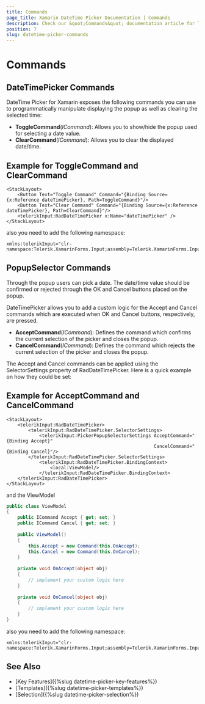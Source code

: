 ```yaml
---
title: Commands
page_title: Xamarin DateTime Picker Documentation | Commands
description: Check our &quot;Commands&quot; documentation article for Telerik DateTimePicker for Xamarin control.
position: 7
slug: datetime-picker-commands
---
```


# Commands

## DateTimePicker Commands

DateTime Picker for Xamarin exposes the following commands you can use to programmatically manipulate displaying the popup as well as clearing the selected time:

* **ToggleCommand**(*ICommand*): Allows you to show/hide the popup used for selecting a date value.
* **ClearCommand**(*ICommand*): Allows you to clear the displayed date/time.

## Example for ToggleCommand and ClearCommand

```XAML
<StackLayout>
	<Button Text="Toggle Command" Command="{Binding Source={x:Reference dateTimePicker}, Path=ToggleCommand}"/>
	<Button Text="Clear Command" Command="{Binding Source={x:Reference dateTimePicker}, Path=ClearCommand}"/>
	<telerikInput:RadDateTimePicker x:Name="dateTimePicker" />
</StackLayout>
```

also you need to add the following namespace:

```XAML
xmlns:telerikInput="clr-namespace:Telerik.XamarinForms.Input;assembly=Telerik.XamarinForms.Input"
```

## PopupSelector Commands

Through the popup users can pick a date. The date/time value should be confirmed or rejected through the OK and Cancel buttons placed on the popup.

DateTimePicker allows you to add a custom logic for the Accept and Cancel commands which are executed when OK and Cancel buttons, respectively, are pressed.

* **AcceptCommand**(*ICommand*): Defines the command which confirms the current selection of the picker and closes the popup.
* **CancelCommand**(*ICommand*): Defines the command which rejects the current selection of the picker and closes the popup.

The Accept and Cancel commands can be applied using the SelectorSettings property of RadDateTimePicker. Here is a quick example on how they could be set:

## Example for AcceptCommand and CancelCommand

```XAML
<StackLayout>
    <telerikInput:RadDateTimePicker>
        <telerikInput:RadDateTimePicker.SelectorSettings>
            <telerikInput:PickerPopupSelectorSettings AcceptCommand="{Binding Accept}" 
                                                      CancelCommand="{Binding Cancel}"/>
        </telerikInput:RadDateTimePicker.SelectorSettings>
            <telerikInput:RadDateTimePicker.BindingContext>
                <local:ViewModel/>
            </telerikInput:RadDateTimePicker.BindingContext>
    </telerikInput:RadDateTimePicker>
</StackLayout>
```

and the ViewModel

```C#
public class ViewModel
{
    public ICommand Accept { get; set; }
    public ICommand Cancel { get; set; }
	
    public ViewModel()
    {
        this.Accept = new Command(this.OnAccept);
        this.Cancel = new Command(this.OnCancel);
    }
	
    private void OnAccept(object obj)
    {
        // implement your custom logic here
    }
	
    private void OnCancel(object obj)
    {
        // implement your custom logic here
    }
}
```

also you need to add the following namespace:

```XAML
xmlns:telerikInput="clr-namespace:Telerik.XamarinForms.Input;assembly=Telerik.XamarinForms.Input"
```

## See Also

- [Key Features]({%slug datetime-picker-key-features%})
- [Templates]({%slug datetime-picker-templates%})
- [Selection]({%slug datetime-picker-selection%})
